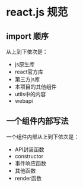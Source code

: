 # react.js 规范

## import 顺序

从上到下依次是：

- js原生库
- react官方库
- 第三方js库
- 本项目的其他组件
- utils中的内容
- webapi

## 一个组件内部写法

一个组件内部从上到下依次是：

- API封装函数
- constructor
- 事件响应函数
- 其他函数
- render函数
